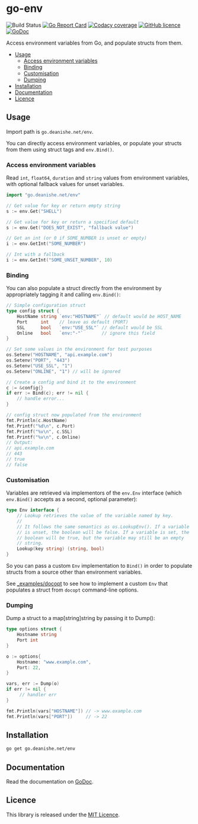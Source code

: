 
go-env
======

![Build Status][github-status-icon]
[![Go Report Card][goreport-icon]][goreport-link]
[![Codacy coverage][coverage-icon]][codacy-link]
[![GitHub licence][licence-icon]][licence-link]
[![GoDoc][godoc-icon]][godoc-link]

Access environment variables from Go, and populate structs from them.

<!-- MarkdownTOC autolink=true autoanchor=true -->

- [Usage](#usage)
    - [Access environment variables](#access-environment-variables)
    - [Binding](#binding)
    - [Customisation](#customisation)
    - [Dumping](#dumping)
- [Installation](#installation)
- [Documentation](#documentation)
- [Licence](#licence)

<!-- /MarkdownTOC -->


<a id="usage"></a>
Usage
-----

Import path is `go.deanishe.net/env`.

You can directly access environment variables, or populate your structs from them using struct tags and `env.Bind()`.


<a id="access-environment-variables"></a>
### Access environment variables ###

Read `int`, `float64`, `duration` and `string` values from environment variables, with optional fallback values for unset variables.

```go
import "go.deanishe.net/env"

// Get value for key or return empty string
s := env.Get("SHELL")

// Get value for key or return a specified default
s := env.Get("DOES_NOT_EXIST", "fallback value")

// Get an int (or 0 if SOME_NUMBER is unset or empty)
i := env.GetInt("SOME_NUMBER")

// Int with a fallback
i := env.GetInt("SOME_UNSET_NUMBER", 10)
```


<a id="binding"></a>
### Binding ###

You can also populate a struct directly from the environment by appropriately tagging it and calling `env.Bind()`:

```go
// Simple configuration struct
type config struct {
    HostName string `env:"HOSTNAME"` // default would be HOST_NAME
    Port     int    // leave as default (PORT)
    SSL      bool   `env:"USE_SSL"` // default would be SSL
    Online   bool   `env:"-"`       // ignore this field
}

// Set some values in the environment for test purposes
os.Setenv("HOSTNAME", "api.example.com")
os.Setenv("PORT", "443")
os.Setenv("USE_SSL", "1")
os.Setenv("ONLINE", "1") // will be ignored

// Create a config and bind it to the environment
c := &config{}
if err := Bind(c); err != nil {
    // handle error...
}

// config struct now populated from the environment
fmt.Println(c.HostName)
fmt.Printf("%d\n", c.Port)
fmt.Printf("%v\n", c.SSL)
fmt.Printf("%v\n", c.Online)
// Output:
// api.example.com
// 443
// true
// false
```


<a id="customisation"></a>
### Customisation ###

Variables are retrieved via implementors of the `env.Env` interface (which `env.Bind()` accepts as a second, optional parameter):

```go
type Env interface {
	// Lookup retrieves the value of the variable named by key.
	//
	// It follows the same semantics as os.LookupEnv(). If a variable
	// is unset, the boolean will be false. If a variable is set, the
	// boolean will be true, but the variable may still be an empty
	// string.
	Lookup(key string) (string, bool)
}
```

So you can pass a custom `Env` implementation to `Bind()` in order to populate structs from a source other than environment variables.

See [_examples/docopt][docopt] to see how to implement a custom `Env` that populates a struct from `docopt` command-line options.


<a id="dumping"></a>
### Dumping ###

Dump a struct to a map[string]string by passing it to Dump():

```go
type options struct {
    Hostname string
    Port int
}

o := options{
    Hostname: "www.example.com",
    Port: 22,
}

vars, err := Dump(o)
if err != nil {
     // handler err
}

fmt.Println(vars["HOSTNAME"]) // -> www.example.com
fmt.Println(vars["PORT"])     // -> 22
```


<a id="installation"></a>
Installation
------------

```bash
go get go.deanishe.net/env
```


<a id="documentation"></a>
Documentation
-------------

Read the documentation on [GoDoc][godoc-link].


<a id="licence"></a>
Licence
-------

This library is released under the [MIT Licence][mit].


[mit]: ./LICENCE.txt
[docopt]: _examples/docopt/docopt_example.go

[godoc-icon]: https://godoc.org/go.deanishe.net/env?status.svg
[godoc-link]: https://godoc.org/go.deanishe.net/env
[goreport-link]: https://goreportcard.com/report/github.com/deanishe/go-env
[goreport-icon]: https://goreportcard.com/badge/github.com/deanishe/go-env
[coverage-icon]: https://img.shields.io/codacy/coverage/a0ebe54382ad43bf8604b6d6aac02400?color=brightgreen
[codacy-link]: https://www.codacy.com/app/deanishe/go-env
[azure-status-icon]: https://img.shields.io/azure-devops/build/deanishe/3b09feef-08fa-42bc-830e-57ce1de63779/2
[azure-link]: https://dev.azure.com/deanishe/go-env/_build
[licence-icon]: https://img.shields.io/github/license/deanishe/go-env
[licence-link]: https://github.com/deanishe/go-env/blob/master/LICENCE.txt
[github-status-link]: https://github.com/deanishe/go-env/actions?query=workflow%3ACI
[github-status-icon]: https://img.shields.io/github/workflow/status/deanishe/go-env/CI
